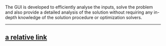 The GUI is developed to efficiently analyse the inputs, solve the problem and also provide a detailed analysis of the solution without requiring any in-depth knowledge of the solution procedure or optimization solvers.  

---
[a relative link](Help_doc.pdf)
---
